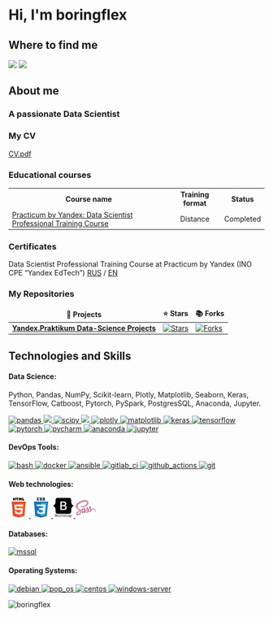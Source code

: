 <h1 align="left">Hi, I'm boringflex</h1>
<h2 align="left">Where to find me</h2>
<p><a href="https://t.me/boring_flex"><img src="https://img.shields.io/badge/Telegram-2CA5E0?style=for-the-badge&logo=telegram&logoColor=white" height=25></a> <a href="https://www.linkedin.com/in/boringflex"><img src="https://img.shields.io/badge/linkedin-%230077B5.svg?&style=for-the-badge&logo=linkedin&logoColor=white" height=25></a> </p>


<h2 align="left">About me</h2>
<h3 align="left">A passionate Data Scientist</h3>


<h3 align="left">Му CV</h3>
<a href="https://github.com/boringflex/boringflex/blob/main/Data_Scientist_CV.pdf">CV.pdf</a>


<h3 align="left">Educational courses</h3>
<table>
<tr>
  <th align="center">Course name</th>
  <th align="center">Training format</th>
  <th align="center">Status</th>
</tr> 
<tr>
  <td align="left"><a href = "https://practicum.yandex.ru/data-scientist/">Practicum by Yandex: Data Scientist Professional Training Course</a></td>
  <td align="center">Distance</td>
  <td align="center">Completed</td>
</tr> 
</table>


<h3 align="left">Certificates</h3>
Data Scientist Professional Training Course at Practicum by Yandex (INO CPE “Yandex EdTech”) <a href="https://github.com/boringflex/boringflex/blob/main/certificate.pdf">RUS</a> / <a href="https://github.com/boringflex/boringflex/blob/main/certificate_en.pdf">EN</a>


<h3 align="left">My Repositories</h3>
<table width=100%>
	<thead align="center">
		<tr border: none;>
			<td><b>🎁 Projects</b></td>
			<td><b>⭐ Stars</b></td>
			<td><b>📚 Forks</b></td>
    	</tr>
	</thead>
	<tbody>
		<tr>
			<td><a href="https://github.com/boringflex/DataScience-YandexPracticum"><b>Yandex.Praktikum Data-Science Projects</b></a></td>
			<td><a href="https://github.com/boringflex/DataScience-YandexPracticum/stargazers"><img alt="Stars" src="https://img.shields.io/github/stars/boringflex/DataScience-YandexPracticum?style=flat-square&labelColor=343b41"/></a></td>
			<td><a href="https://github.com/boringflex/DataScience-YandexPracticum/network/members"><img alt="Forks" src="https://img.shields.io/github/forks/boringflex/DataScience-YandexPracticum?style=flat-square&labelColor=343b41"/></a></td>
		</tr>
	</tbody>
</table>


<h2 align="left">Technologies and Skills</h2>
<h4 align="left">Data Science:</h4>
<p align="left">
Python, Pandas, NumPy, Scikit-learn, Plotly, Matplotlib, Seaborn, Keras, TensorFlow, Catboost, Pytorch, PySpark, PostgresSQL, Anaconda, Jupyter.  
</p>
<p align="left">
<a href="https://pandas.pydata.org/" target="_blank" rel="noreferrer"> <img src="https://img.shields.io/badge/pandas-%23150458.svg?style=for-the-badge&logo=pandas&logoColor=white" alt="pandas" /> </a> 
<a href="https://numpy.org" target="_blank" rel="noreferrer"> <img src="https://img.shields.io/badge/numpy-%23013243.svg?style=for-the-badge&logo=numpy&logoColor=white" /> </a> 
<a href="https://scipy.org/" target="_blank" rel="noreferrer"> <img src="https://img.shields.io/badge/SciPy-%230C55A5.svg?style=for-the-badge&logo=scipy&logoColor=%white" alt="scipy" /> </a>
<a href="https://scikit-learn.org/" target="_blank" rel="noreferrer"> <img src="https://img.shields.io/badge/scikit--learn-%23F7931E.svg?style=for-the-badge&logo=scikit-learn&logoColor=white" /> </a> 
<a href="https://plotly.com/python/ai-ml/" target="_blank" rel="noreferrer"> <img src="https://img.shields.io/badge/Plotly-%233F4F75.svg?style=for-the-badge&logo=plotly&logoColor=white" alt="plotly" /> </a>
<a href="https://matplotlib.org/" target="_blank" rel="noreferrer"> <img src="https://img.shields.io/badge/Matplotlib-%23ffffff.svg?style=for-the-badge&logo=Matplotlib&logoColor=black" alt="matplotlib" /> </a> 
<a href="https://keras.io/" target="_blank" rel="noreferrer"> <img src="https://img.shields.io/badge/Keras-%23D00000.svg?style=for-the-badge&logo=Keras&logoColor=white" alt="keras" /> </a>
<a href="https://www.tensorflow.org" target="_blank" rel="noreferrer"> <img src="https://img.shields.io/badge/TensorFlow-%23FF6F00.svg?style=for-the-badge&logo=TensorFlow&logoColor=white" alt="tensorflow" /> </a> 
<a href="https://pytorch.org/" target="_blank" rel="noreferrer"> <img src="https://img.shields.io/badge/PyTorch-%23EE4C2C.svg?style=for-the-badge&logo=PyTorch&logoColor=white" alt="pytorch" /> </a> 
<a href="https://www.jetbrains.com/pycharm/" target="_blank" rel="noreferrer"> <img src="https://img.shields.io/badge/pycharm-143?style=for-the-badge&logo=pycharm&logoColor=black&color=black&labelColor=green" alt="pycharm" /> </a>
<a href="https://www.anaconda.com" target="_blank" rel="noreferrer"> <img src="https://img.shields.io/badge/Anaconda-%2344A833.svg?style=for-the-badge&logo=anaconda&logoColor=white" alt="anaconda" /> </a> 
<a href="https://jupyter.org/" target="_blank" rel="noreferrer"> <img src="https://img.shields.io/badge/jupyter-%23FA0F00.svg?style=for-the-badge&logo=jupyter&logoColor=white" alt="jupyter" /> </a> 
</p>


<h4 align="left">DevOps Tools:</h4>
<p align="left">
<a href="https://www.gnu.org/software/bash/" target="_blank" rel="noreferrer"> <img src="https://img.shields.io/badge/shell_script-%23121011.svg?style=for-the-badge&logo=gnu-bash&logoColor=white" alt="bash" /> </a> 
<a href="https://www.docker.com/" target="_blank" rel="noreferrer"> <img src="https://img.shields.io/badge/docker-%230db7ed.svg?style=for-the-badge&logo=docker&logoColor=white" alt="docker" /> </a> 
<a href="https://www.ansible.com/" target="_blank" rel="noreferrer"> <img src="https://img.shields.io/badge/ansible-%231A1918.svg?style=for-the-badge&logo=ansible&logoColor=white" alt="ansible" /> </a> 
<a href="https://docs.gitlab.com/ee/ci/" target="_blank" rel="noreferrer"> <img src="https://img.shields.io/badge/gitlab%20ci-%23181717.svg?style=for-the-badge&logo=gitlab&logoColor=white" alt="gitlab_ci" /> </a> 
<a href="https://github.com/features/actions" target="_blank" rel="noreferrer"> <img src="https://img.shields.io/badge/github%20actions-%232671E5.svg?style=for-the-badge&logo=githubactions&logoColor=white" alt="github_actions" /> </a> 
<a href="https://git-scm.com/" target="_blank" rel="noreferrer"> <img src="https://img.shields.io/badge/git-%23F05033.svg?style=for-the-badge&logo=git&logoColor=white" alt="git" /> </a> 
</p>


<h4 align="left">Web technologies:</h4>
<p align="left">
<a href="https://www.w3.org/html/" target="_blank" rel="noreferrer"> <img src="https://raw.githubusercontent.com/devicons/devicon/master/icons/html5/html5-original-wordmark.svg" alt="html5" width="40" height="40"/> </a> <a href="https://www.w3schools.com/css/" target="_blank" rel="noreferrer"> <img src="https://raw.githubusercontent.com/devicons/devicon/master/icons/css3/css3-original-wordmark.svg" alt="css3" width="40" height="40"/> </a> <a href="https://getbootstrap.com" target="_blank" rel="noreferrer"> <img src="https://raw.githubusercontent.com/devicons/devicon/master/icons/bootstrap/bootstrap-plain-wordmark.svg" alt="bootstrap" width="40" height="40"/> </a> <a href="https://sass-lang.com" target="_blank" rel="noreferrer"> <img src="https://raw.githubusercontent.com/devicons/devicon/master/icons/sass/sass-original.svg" alt="sass" width="40" height="40"/> </a>  
</p>


<h4 align="left">Databases:</h4>
<p align="left">
<a href="https://www.microsoft.com/en-us/sql-server" target="_blank" rel="noreferrer"> <img src="https://img.shields.io/badge/Microsoft%20SQL%20Server-CC2927?style=for-the-badge&logo=microsoft%20sql%20server&logoColor=white" alt="mssql" /> </a> 
</p>


<h4 align="left">Operating Systems:</h4>
<p align="left">
<a href="https://www.debian.org/" target="_blank" rel="noreferrer"> <img src="https://img.shields.io/badge/Debian-D70A53?style=for-the-badge&logo=debian&logoColor=white" alt="debian" /> </a> 
<a href="https://pop.system76.com/" target="_blank" rel="noreferrer"> <img src="https://img.shields.io/badge/Pop!_OS-48B9C7?style=for-the-badge&logo=Pop!_OS&logoColor=white" alt="pop_os" /> </a>
<a href="https://www.centos.org/" target="_blank" rel="noreferrer"> <img src="https://img.shields.io/badge/cent%20os-002260?style=for-the-badge&logo=centos&logoColor=F0F0F0" alt="centos" /> </a> 
<a href="https://www.microsoft.com/en-us/windows-server" target="_blank" rel="noreferrer"> <img src="https://img.shields.io/badge/Windows-0078D6?style=for-the-badge&logo=windows&logoColor=white" alt="windows-server" /> </a>
</p>


<p align="left"> <img src="https://komarev.com/ghpvc/?username=boringflex&label=Profile%20views&color=0e75b6&style=flat" alt="boringflex" /> </p>
